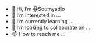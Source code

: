 - 👋 Hi, I’m @Soumyadio
- 👀 I’m interested in ...
- 🌱 I’m currently learning ...
- 💞️ I’m looking to collaborate on ...
- 📫 How to reach me ...

<!---
Soumyadio/Soumyadio is a ✨ special ✨ repository because its `README.md` (this file) appears on your GitHub profile.
You can click the Preview link to take a look at your changes.
--->
